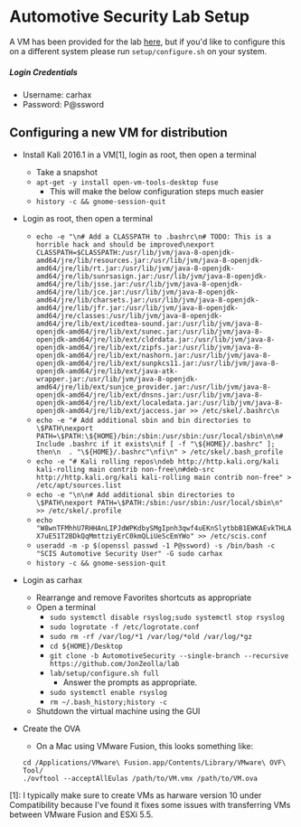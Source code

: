 # Automotive Security Lab Setup
A VM has been provided for the lab [here](https://drive.google.com/open?id=0B2NDLONqoOuTRFJvY0g0dU5RZWc), but if you'd like to configure this on a different system please run `setup/configure.sh` on your system.  
##### Login Credentials  
* Username:  carhax  
* Password:  P@ssword  
  
## Configuring a new VM for distribution  
* Install Kali 2016.1 in a VM[1], login as root, then open a terminal  
  * Take a snapshot  
  * `apt-get -y install open-vm-tools-desktop fuse`  
    * This will make the below configuration steps much easier  
  * `history -c && gnome-session-quit`  
* Login as root, then open a terminal
  * `echo -e "\n# Add a CLASSPATH to .bashrc\n# TODO: This is a horrible hack and should be improved\nexport CLASSPATH=$CLASSPATH:/usr/lib/jvm/java-8-openjdk-amd64/jre/lib/resources.jar:/usr/lib/jvm/java-8-openjdk-amd64/jre/lib/rt.jar:/usr/lib/jvm/java-8-openjdk-amd64/jre/lib/sunrsasign.jar:/usr/lib/jvm/java-8-openjdk-amd64/jre/lib/jsse.jar:/usr/lib/jvm/java-8-openjdk-amd64/jre/lib/jce.jar:/usr/lib/jvm/java-8-openjdk-amd64/jre/lib/charsets.jar:/usr/lib/jvm/java-8-openjdk-amd64/jre/lib/jfr.jar:/usr/lib/jvm/java-8-openjdk-amd64/jre/classes:/usr/lib/jvm/java-8-openjdk-amd64/jre/lib/ext/icedtea-sound.jar:/usr/lib/jvm/java-8-openjdk-amd64/jre/lib/ext/sunec.jar:/usr/lib/jvm/java-8-openjdk-amd64/jre/lib/ext/cldrdata.jar:/usr/lib/jvm/java-8-openjdk-amd64/jre/lib/ext/zipfs.jar:/usr/lib/jvm/java-8-openjdk-amd64/jre/lib/ext/nashorn.jar:/usr/lib/jvm/java-8-openjdk-amd64/jre/lib/ext/sunpkcs11.jar:/usr/lib/jvm/java-8-openjdk-amd64/jre/lib/ext/java-atk-wrapper.jar:/usr/lib/jvm/java-8-openjdk-amd64/jre/lib/ext/sunjce_provider.jar:/usr/lib/jvm/java-8-openjdk-amd64/jre/lib/ext/dnsns.jar:/usr/lib/jvm/java-8-openjdk-amd64/jre/lib/ext/localedata.jar:/usr/lib/jvm/java-8-openjdk-amd64/jre/lib/ext/jaccess.jar >> /etc/skel/.bashrc\n`  
  * `echo -e "# Add additional sbin and bin directories to \$PATH\nexport PATH=\$PATH:\${HOME}/bin:/sbin:/usr/sbin:/usr/local/sbin\n\n# Include .bashrc if it exists\nif [ -f "\${HOME}/.bashrc" ]; then\n  . "\${HOME}/.bashrc"\nfi\n" > /etc/skel/.bash_profile`  
  * `echo -e "# Kali rolling repos\ndeb http://http.kali.org/kali kali-rolling main contrib non-free\n#deb-src http://http.kali.org/kali kali-rolling main contrib non-free" > /etc/apt/sources.list`  
  * `echo -e "\n\n# Add additional sbin directories to \$PATH\nexport PATH=\$PATH:/sbin:/usr/sbin:/usr/local/sbin\n" >> /etc/skel/.profile`  
  * `echo "W8wnTFMhhU7RHHAnLIPJdWPKdbySMgIpnh3qwf4uEKnSlytbbB1EWKAEvkTHLAX7uE51T2BDkQqMmttziyErC0kmQLiUeScEmYWo" >> /etc/scis.conf`  
  * `useradd -m -p $(openssl passwd -1 P@ssword) -s /bin/bash -c "SCIS Automotive Security User" -G sudo carhax`  
  * `history -c && gnome-session-quit`  
* Login as carhax  
  * Rearrange and remove Favorites shortcuts as appropriate  
  * Open a terminal  
    * `sudo systemctl disable rsyslog;sudo systemctl stop rsyslog`  
    * `sudo logrotate -f /etc/logrotate.conf`  
    * `sudo rm -rf /var/log/*1 /var/log/*old /var/log/*gz`  
    * `cd ${HOME}/Desktop`  
    * `git clone -b AutomotiveSecurity --single-branch --recursive https://github.com/JonZeolla/lab`  
    * `lab/setup/configure.sh full`  
      * Answer the prompts as appropriate.  
    * `sudo systemctl enable rsyslog`  
    * `rm ~/.bash_history;history -c`  
  * Shutdown the virtual machine using the GUI  
* Create the OVA  
  * On a Mac using VMware Fusion, this looks something like:  

   `cd /Applications/VMware\ Fusion.app/Contents/Library/VMware\ OVF\ Tool/`  
   `./ovftool --acceptAllEulas /path/to/VM.vmx /path/to/VM.ova`  

[1]:  I typically make sure to create VMs as harware version 10 under Compatibility because I've found it fixes some issues with transferring VMs between VMware Fusion and ESXi 5.5.  

